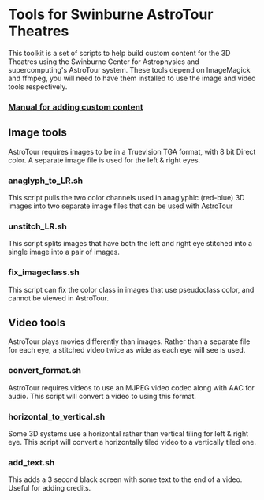 # Tools for Swinburne AstroTour Theatres

This toolkit is a set of scripts to help build custom content for the 3D
Theatres using the Swinburne Center for Astrophysics  and supercomputing's
AstroTour system.  These tools depend on ImageMagick and ffmpeg, you will need
to have them installed to use the image and video tools respectively.

### [Manual for adding custom content](https://github.com/bwkeller/3D_theatre_tools/blob/master/Making_Custom_Content.md)

## Image tools
AstroTour requires images to be in a Truevision TGA format, with 8 bit Direct color.
A separate image file is used for the left & right eyes.

### anaglyph_to_LR.sh
This script pulls the two color channels used in anaglyphic (red-blue) 3D images
into two separate image files that can be used with AstroTour

### unstitch_LR.sh
This script splits images that have both the left and right eye stitched into a
single image into a pair of images.

### fix_imageclass.sh
This script can fix the color class in images that use pseudoclass color, and
cannot be viewed in AstroTour.

## Video tools
AstroTour plays movies differently than images.  Rather than a separate file for
each eye, a stitched video twice as wide as each eye will see is used.

### convert_format.sh
AstroTour requires videos to use an MJPEG video codec along with AAC for audio.
This script will convert a video to using this format.

### horizontal_to_vertical.sh
Some 3D systems use a horizontal rather than vertical tiling for left & right
eye.  This script will convert a horizontally tiled video to a vertically tiled
one.

### add_text.sh
This adds a 3 second black screen with some text to the end of a video.  Useful
for adding credits.
